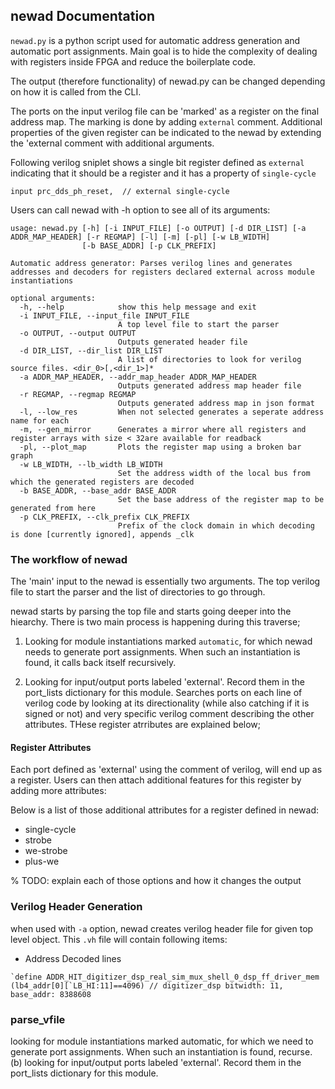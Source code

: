 ## newad Documentation

`newad.py` is a python script used for automatic address generation and automatic port assignments. Main goal is to hide the complexity of dealing with registers inside FPGA and reduce the boilerplate code. 

The output (therefore functionality) of newad.py can be changed depending on how it is called from the CLI. 

The ports on the input verilog file can be 'marked' as a register on the final address map. The marking is done by adding `external` comment. Additional properties of the given register can be indicated to the newad by extending the 'external comment with additional arguments. 

Following verilog sniplet shows a single bit register defined as `external` indicating that it should be a register and it has a property of `single-cycle`

```
input prc_dds_ph_reset,  // external single-cycle
```


Users can call newad with -h option to see all of its arguments: 

```
usage: newad.py [-h] [-i INPUT_FILE] [-o OUTPUT] [-d DIR_LIST] [-a ADDR_MAP_HEADER] [-r REGMAP] [-l] [-m] [-pl] [-w LB_WIDTH]
                [-b BASE_ADDR] [-p CLK_PREFIX]

Automatic address generator: Parses verilog lines and generates addresses and decoders for registers declared external across module
instantiations

optional arguments:
  -h, --help            show this help message and exit
  -i INPUT_FILE, --input_file INPUT_FILE
                        A top level file to start the parser
  -o OUTPUT, --output OUTPUT
                        Outputs generated header file
  -d DIR_LIST, --dir_list DIR_LIST
                        A list of directories to look for verilog source files. <dir_0>[,<dir_1>]*
  -a ADDR_MAP_HEADER, --addr_map_header ADDR_MAP_HEADER
                        Outputs generated address map header file
  -r REGMAP, --regmap REGMAP
                        Outputs generated address map in json format
  -l, --low_res         When not selected generates a seperate address name for each
  -m, --gen_mirror      Generates a mirror where all registers and register arrays with size < 32are available for readback
  -pl, --plot_map       Plots the register map using a broken bar graph
  -w LB_WIDTH, --lb_width LB_WIDTH
                        Set the address width of the local bus from which the generated registers are decoded
  -b BASE_ADDR, --base_addr BASE_ADDR
                        Set the base address of the register map to be generated from here
  -p CLK_PREFIX, --clk_prefix CLK_PREFIX
                        Prefix of the clock domain in which decoding is done [currently ignored], appends _clk

```

### The workflow of newad

The 'main' input to the newad is essentially two arguments. The top verilog file to start the parser and the list of directories to go through. 

newad starts by parsing the top file and starts going deeper into the hiearchy. There is two main process is happening during this traverse;

1) Looking for module instantiations marked `automatic`, for which newad needs to generate port assignments. When such an instantiation is found, it calls back itself recursively.


2) Looking for input/output ports labeled 'external'. Record them in the port_lists dictionary for this module. Searches ports on each line of verilog code by looking at its directionality (while also catching if it is signed or not) and very specific verilog comment describing the other attributes. THese register atrributes are explained below;

#### Register Attributes

Each port defined as 'external' using the comment of verilog, will end up as a register. Users can then attach additional features for this register by adding more attributes: 

Below is a list of those additional attributes for a register defined in newad: 

* single-cycle
* strobe
* we-strobe
* plus-we

% TODO: explain each of those options and how it changes the output




### Verilog Header Generation

when used with `-a` option, newad creates verilog header file for given top level object. This `.vh` file will contain following items: 

* Address Decoded lines

```
`define ADDR_HIT_digitizer_dsp_real_sim_mux_shell_0_dsp_ff_driver_mem (lb4_addr[0][`LB_HI:11]==4096) // digitizer_dsp bitwidth: 11, base_addr: 8388608

```


### parse_vfile 

looking for module instantiations marked automatic,
    for which we need to generate port assignments.
    When such an instantiation is found, recurse.
    (b) looking for input/output ports labeled 'external'.
    Record them in the port_lists dictionary for this module.
